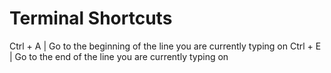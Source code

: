 # Terminal Shortcuts



Ctrl + A | Go to the beginning of the line you are currently typing on
Ctrl + E | Go to the end of the line you are currently typing on
